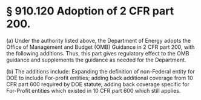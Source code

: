 # § 910.120   Adoption of 2 CFR part 200.

(a) Under the authority listed above, the Department of Energy adopts the Office of Management and Budget (OMB) Guidance in 2 CFR part 200, with the following additions. Thus, this part gives regulatory effect to the OMB guidance and supplements the guidance as needed for the Department.


(b) The additions include: Expanding the definition of non-Federal entity for DOE to include For-profit entities; adding back additional coverage from 10 CFR part 600 required by DOE statute; adding back coverage specific for For-Profit entities which existed in 10 CFR part 600 which still applies.




